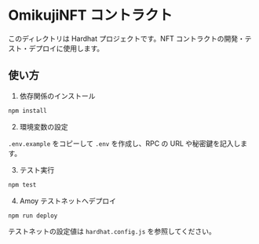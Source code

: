 # OmikujiNFT コントラクト

このディレクトリは Hardhat プロジェクトです。NFT コントラクトの開発・テスト・デプロイに使用します。

## 使い方

1. 依存関係のインストール

```bash
npm install
```

2. 環境変数の設定

`.env.example` をコピーして `.env` を作成し、RPC の URL や秘密鍵を記入します。

3. テスト実行

```bash
npm test
```

4. Amoy テストネットへデプロイ

```bash
npm run deploy
```

テストネットの設定値は `hardhat.config.js` を参照してください。
